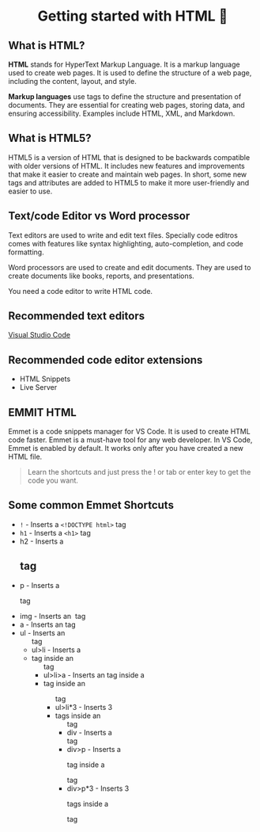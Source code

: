 <h1 align="center"> Getting started with HTML 🚀</h1>

## What is HTML?
**HTML** stands for HyperText Markup Language. It is a markup language used to create web pages. It is used to define the structure of a web page, including the content, layout, and style.



**Markup languages** use tags to define the structure and presentation of documents. They are essential for creating web pages, storing data, and ensuring accessibility. Examples include HTML, XML, and Markdown.



## What is HTML5?
HTML5 is a version of HTML that is designed to be backwards compatible with older versions of HTML. It includes new features and improvements that make it easier to create and maintain web pages. In short, some new tags and attributes are added to HTML5 to make it more user-friendly and easier to use.



## Text/code Editor vs Word processor
Text editors are used to write and edit text files. Specially code editros comes with features like syntax highlighting, auto-completion, and code formatting.

Word processors are used to create and edit documents. They are used to create documents like books, reports, and presentations.

You need a code editor to write HTML code.



## Recommended text editors
<a href="https://code.visualstudio.com/docs/setup/setup-overview" target="_blank">Visual Studio Code</a>

## Recommended code editor extensions
- HTML Snippets
- Live Server

## EMMIT HTML

Emmet is a code snippets manager for VS Code. It is used to create HTML code faster. Emmet is a must-have tool for any web developer. In VS Code, Emmet is enabled by default. It works only after you have created a new HTML file.

> Learn the shortcuts and just press the ! or tab or enter key to get the code you want.

## Some common Emmet Shortcuts 
- ``` ! ``` - Inserts a ``` <!DOCTYPE html> ``` tag
- ``` h1 ``` - Inserts a ``` <h1> ``` tag
- h2 - Inserts a <h2> tag
- p - Inserts a <p> tag
- img - Inserts an <img> tag
- a - Inserts an <a> tag
- ul - Inserts an <ul> tag
- ul>li - Inserts a <li> tag inside an <ul> tag
- ul>li>a - Inserts an <a> tag inside a <li> tag inside an <ul> tag
- ul>li*3 - Inserts 3 <li> tags inside an <ul> tag
- div - Inserts a <div> tag
- div>p - Inserts a <p> tag inside a <div> tag
- div>p*3 - Inserts 3 <p> tags inside a <div> tag
